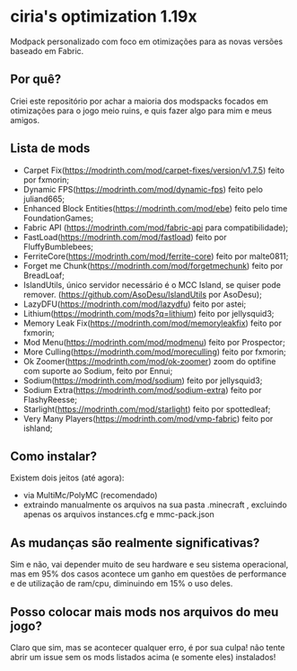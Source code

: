 # ciria's optimization 1.19x

Modpack personalizado com foco em otimizações para as novas versões baseado em Fabric.

## Por quê? 

Criei este repositório por achar a maioria dos modspacks focados em otimizações para o jogo meio ruins, e quis fazer algo para mim e meus amigos.


## Lista de mods
* Carpet Fix(https://modrinth.com/mod/carpet-fixes/version/v1.7.5) feito por fxmorin;
* Dynamic FPS(https://modrinth.com/mod/dynamic-fps) feito pelo juliand665;
* Enhanced Block Entities(https://modrinth.com/mod/ebe) feito pelo time FoundationGames;
* Fabric API (https://modrinth.com/mod/fabric-api para compatibilidade);
* FastLoad(https://modrinth.com/mod/fastload) feito por FluffyBumblebees;
* FerriteCore(https://modrinth.com/mod/ferrite-core) feito por malte0811;
* Forget me Chunk(https://modrinth.com/mod/forgetmechunk) feito por BreadLoaf;
* IslandUtils, único servidor necessário é o MCC Island, se quiser pode remover. (https://github.com/AsoDesu/IslandUtils por AsoDesu);
* LazyDFU(https://modrinth.com/mod/lazydfu) feito por astei;
* Lithium(https://modrinth.com/mods?q=lithium) feito por jellysquid3;
* Memory Leak Fix(https://modrinth.com/mod/memoryleakfix) feito por fxmorin;
* Mod Menu(https://modrinth.com/mod/modmenu) feito por Prospector;
* More Culling(https://modrinth.com/mod/moreculling) feito por fxmorin;
* Ok Zoomer(https://modrinth.com/mod/ok-zoomer) zoom do optifine com suporte ao Sodium, feito por Ennui;
* Sodium(https://modrinth.com/mod/sodium) feito por jellysquid3;
* Sodium Extra(https://modrinth.com/mod/sodium-extra) feito por FlashyReesse;
* Starlight(https://modrinth.com/mod/starlight) feito por spottedleaf;
* Very Many Players(https://modrinth.com/mod/vmp-fabric) feito por ishland;

## Como instalar?

Existem dois jeitos (até agora): 
* via MultiMc/PolyMC (recomendado)
* extraindo manualmente os arquivos na sua pasta .minecraft , excluindo apenas os arquivos instances.cfg e mmc-pack.json

## As mudanças são realmente significativas? 

Sim e não, vai depender muito de seu hardware e seu sistema operacional, mas em 95% dos casos acontece um ganho em questões de performance e de utilização de ram/cpu, diminuindo em 15% o uso deles.

## Posso colocar mais mods nos arquivos do meu jogo?

Claro que sim, mas se acontecer qualquer erro, é por sua culpa! não tente abrir um issue sem os mods listados acima (e somente eles) instalados!
